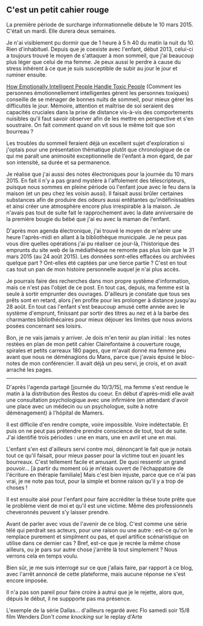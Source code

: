 ## C'est un petit cahier rouge

La première période de surcharge informationnelle débute le 10 mars 2015. C'était un mardi. Elle durera deux semaines.

Je n'ai visiblement pu dormir que de 1 heure à 5 h 40 du matin la nuit du 10. Rien d'inhabituel. Depuis que je coexiste avec l'enfant, début 2013, celui-ci a toujours trouvé le moyen de s'attaquer à mon sommeil, que j'ai beaucoup plus léger que celui de ma femme. Je peux aussi le perdre à cause du stress inhérent à ce que je suis susceptible de subir au jour le jour et ruminer ensuite.

[How Emotionally Intelligent People Handle Toxic People][1] (Comment les personnes émotionnellement intelligentes gèrent les personnes toxiques) conseille de se ménager de bonnes nuits de sommeil, pour mieux gérer les difficultés le jour. Mémoire, attention et maîtrise de soi seraient des capacités cruciales dans la prise de distance vis-à-vis des comportements nuisibles qu'il faut savoir observer afin de les mettre en perspective et s'en soustraire. On fait comment quand on vit sous le même toit que son bourreau ?

[1]: http://www.talentsmart.com/articles/How-Emotionally-Intelligent-People-Handle-Toxic-People-1028629190-p-1.html

Les troubles du sommeil feraient déjà un excellent sujet d'exploration si j'optais pour une présentation thématique plutôt que chronologique de ce qui me paraît une animosité exceptionnelle de l'enfant à mon égard, de par son intensité, sa durée et sa permanence. 

Je réalise que j'ai aussi des notes électroniques pour la journée du 10 mars 2015. En fait il n'y a pas grand mystère à l'affolement des télescripteurs, puisque nous sommes en pleine période où l'enfant joue avec le feu dans la maison (et un peu chez les voisin aussi). Il faisait aussi brûler certaines substances afin de produire des odeurs aussi entêtantes qu'indéfinissables et ainsi créer une atmosphère encore plus irrespirable à la maison. Je n'avais pas tout de suite fait le rapprochement avec la date anniversaire de la première bougie du bébé que j'ai eu avec la maman de l'enfant.

D'après mon agenda électronique, j'ai trouvé le moyen de m'aérer une heure l'après-midi en allant à la bibliothèque municipale. Je ne peux pas vous dire quelles opérations j'ai pu réaliser ce jour-là, l'historique des emprunts du site web de la médiathèque ne remonte pas plus loin que le 31 mars 2015 (au 24 août 2015). Les données sont-elles effacées ou archivées quelque part ? Ont-elles été captées par une tierce partie ? C'est en tout cas tout un pan de mon histoire personnelle auquel je n'ai plus accès.

Je pourrais faire des recherches dans mon propre système d'information, mais ce n'est pas l'objet de ce post. En tout cas, depuis, ma femme est la seule à sortir emprunter des ouvrages. D'ailleurs je constate que tous ses prêts sont en retard, alors j'en profite pour les prolonger à distance jusqu'au 28 août. En tout cas l'enfant s'est beaucoup amusé cette année avec le système d'emprunt, finissant par sortir des titres  au nez et à la barbe des charmantes bibliothécaires pour mieux déjouer les limites que nous avions posées concernant ses loisirs.

Bon, je ne vais jamais y arriver. Je dois m'en tenir au plan initial : les notes restées en plan de mon petit cahier Clairefontaine à couverture rouge, spirales et petits carreaux 180 pages, que m'avait donné ma femme peu avant que nous ne déménagions du Mans, parce que j'avais épuisé le bloc-notes de mon conférencier. Il avait déjà un peu servi, je crois, et on avait arraché les pages.

***

D'après l'agenda partagé [journée du 10/3/15], ma femme s'est rendue le matin à la distribution des Restos du coeur. En début d'après-midi elle avait une consultation psychologique avec une infirmière (en attendant d'avoir une place avec un médecin ou un psychologue, suite à notre déménagement) à l'hôpital de Mamers.

Il est difficile d'en rendre compte, voire impossible. Voire indétectable. Et puis on ne peut pas prétendre prendre conscience de tout, tout de suite. J'ai identifié trois périodes : une en mars, une en avril et une en mai.

L'enfant s'en est d'ailleurs servi contre moi, dénonçant le fait que je notais tout ce qu'il faisait, pour mieux passer pour la victime tout en jouant les bourreaux. C'est tellement facile et amusant. De quoi ressentir un grand pouvoir... [à partir du moment où je m'étais ouvert de l'échappatoire de l'écriture en thérapie familiale] Mais c'est bien injuste, parce que ce n'ai pas vrai, je ne note pas tout, pour la simple et bonne raison qu'il y a trop de choses ! 

Il est ensuite aisé pour l'enfant pour faire accréditer la thèse toute prête que le problème vient de moi et qu'il est une victime. Même des professionnels cheveronnés peuvent s'y laisser prendre.

Avant de parler avec vous de l'avenir de ce blog. C'est comme une série télé qui perdrait ses acteurs, pour une raison ou une autre : est-ce qu'on le remplace purement et simplment ou pas, et quel artifice scénaristique on utilise dans ce dernier cas ? Bref, est-ce que je recrée la même chose ailleurs, ou je pars sur autre chose j'arrête là tout simplement ? Nous verrons cela en temps voulu.

Bien sûr, je me suis interrogé sur ce que j'allais faire, par rapport à ce blog, avec l'arrêt annoncé de cette plateforme, mais aucune réponse ne s'est encore imposée.

Il n'a pas son pareil pour faire croire à autrui que je le rejette, alors que, dépuis le début, il ne suppporte pas ma présence.

L'exemple de la série Dallas...
d'ailleurs regardé avec Flo samedi soir 15/8 film Wenders *Don't come knocking* sur le replay d'Arte
